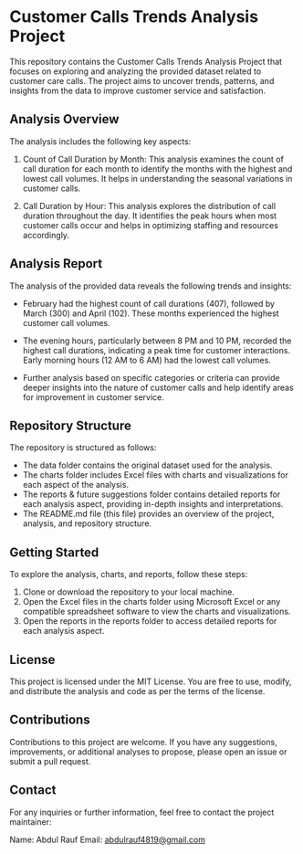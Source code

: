 # Customer Calls Trends Analysis Project

This repository contains the Customer Calls Trends Analysis Project that focuses on exploring and analyzing the provided dataset related to customer care calls. The project aims to uncover trends, patterns, and insights from the data to improve customer service and satisfaction.

## Analysis Overview

The analysis includes the following key aspects:

1. Count of Call Duration by Month: This analysis examines the count of call duration for each month to identify the months with the highest and lowest call volumes. It helps in understanding the seasonal variations in customer calls.

2. Call Duration by Hour: This analysis explores the distribution of call duration throughout the day. It identifies the peak hours when most customer calls occur and helps in optimizing staffing and resources accordingly.


## Analysis Report

The analysis of the provided data reveals the following trends and insights:

- February had the highest count of call durations (407), followed by March (300) and April (102). These months experienced the highest customer call volumes.

- The evening hours, particularly between 8 PM and 10 PM, recorded the highest call durations, indicating a peak time for customer interactions. Early morning hours (12 AM to 6 AM) had the lowest call volumes.

- Further analysis based on specific categories or criteria can provide deeper insights into the nature of customer calls and help identify areas for improvement in customer service.

## Repository Structure

The repository is structured as follows:

- The data folder contains the original dataset used for the analysis.
- The charts folder includes Excel files with charts and visualizations for each aspect of the analysis.
- The reports & future suggestions folder contains detailed reports for each analysis aspect, providing in-depth insights and interpretations.
- The README.md file (this file) provides an overview of the project, analysis, and repository structure.

## Getting Started

To explore the analysis, charts, and reports, follow these steps:

1. Clone or download the repository to your local machine.
2. Open the Excel files in the charts folder using Microsoft Excel or any compatible spreadsheet software to view the charts and visualizations.
3. Open the reports in the reports folder to access detailed reports for each analysis aspect.

## License

This project is licensed under the MIT License. You are free to use, modify, and distribute the analysis and code as per the terms of the license.

## Contributions

Contributions to this project are welcome. If you have any suggestions, improvements, or additional analyses to propose, please open an issue or submit a pull request.

## Contact

For any inquiries or further information, feel free to contact the project maintainer:

Name: Abdul Rauf
Email: abdulrauf4819@gmail.com
